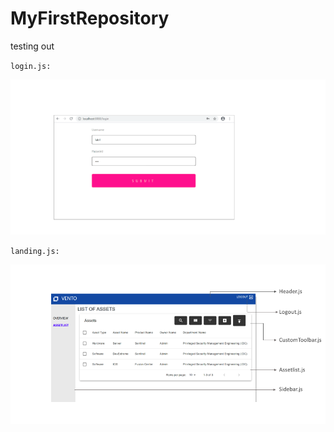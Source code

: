 # MyFirstRepository
testing out

`login.js:`

   ![image](/sample/login.png "login") 

`landing.js:`

   ![image](/sample/assetlist.png "assetlist")
